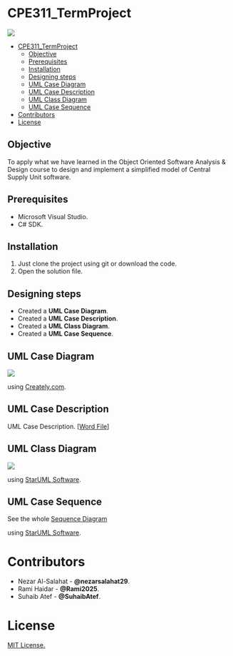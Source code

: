 # CPE311_TermProject 
![](https://img.shields.io/badge/Lang-C%23-blue)

- [CPE311_TermProject](#cpe311-termproject)
  * [Objective](#objective)
  * [Prerequisites](#Prerequisites)
  * [Installation](#Installation)
  * [Designing steps](#designing-steps)
  * [UML Case Diagram](#uml-case-diagram)
  * [UML Case Description](#uml-case-description)
  * [UML Class Diagram](#uml-class-diagram)
  * [UML Case Sequence](#uml-case-sequence)
- [Contributors](#Contributors)
- [License](#License)

## Objective
To apply what we have learned in the Object Oriented Software Analysis & Design course to design and implement a simplified model of Central Supply Unit software. 

## Prerequisites

- Microsoft Visual Studio.
- C# SDK.

## Installation

1. Just clone the project using git or download the code.
2. Open the solution file.

## Designing steps

- Created a **UML Case Diagram**.  
- Created a **UML Case Description**.
- Created a **UML Class Diagram**.
- Created a **UML Case Sequence**.

## UML Case Diagram
![](https://i.imgur.com/qbRSil9.png)

using [Creately.com](https://creately.com). 

## UML Case Description
UML Case Description. [[Word File](https://drive.google.com/file/d/1CRrBo6OEzP1IG3NuJnGR42r4ghyuQggJ/view?usp=sharing)]

## UML Class Diagram
![](https://i.imgur.com/QFqQm8A.jpg)

using [StarUML Software](https://staruml.io/download). 

## UML Case Sequence
See the whole [Sequence Diagram](https://github.com/SuhaibAtef/CPE311_TermProject/blob/master/Sequence%20Diagram.md)

using [StarUML Software](https://staruml.io/download). 

# Contributors
- Nezar Al-Salahat - **@nezarsalahat29**.
- Rami Haidar - **@Rami2025**.
- Suhaib Atef - **@SuhaibAtef**.

# License 
[MIT License.](https://choosealicense.com/licenses/mit/)
